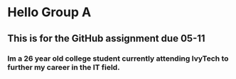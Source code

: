 # Hello Group A
## This is for the GitHub assignment due 05-11
### Im a 26 year old college student currently attending IvyTech to further my career in the IT field.
